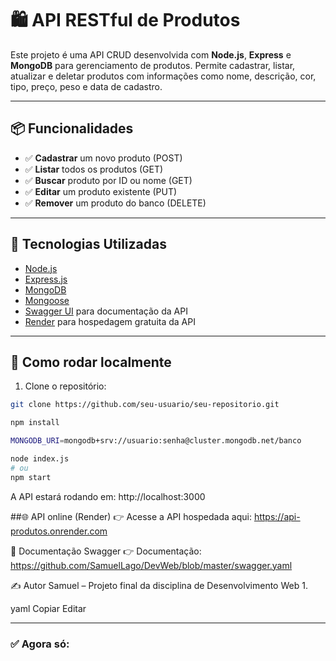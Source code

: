 # 🛍️ API RESTful de Produtos

Este projeto é uma API CRUD desenvolvida com **Node.js**, **Express** e **MongoDB** para gerenciamento de produtos. Permite cadastrar, listar, atualizar e deletar produtos com informações como nome, descrição, cor, tipo, preço, peso e data de cadastro.

---

## 📦 Funcionalidades

- ✅ **Cadastrar** um novo produto (POST)
- ✅ **Listar** todos os produtos (GET)
- ✅ **Buscar** produto por ID ou nome (GET)
- ✅ **Editar** um produto existente (PUT)
- ✅ **Remover** um produto do banco (DELETE)

---

## 🚀 Tecnologias Utilizadas

- [Node.js](https://nodejs.org/)
- [Express.js](https://expressjs.com/)
- [MongoDB](https://www.mongodb.com/)
- [Mongoose](https://mongoosejs.com/)
- [Swagger UI](https://swagger.io/tools/swagger-ui/) para documentação da API
- [Render](https://render.com) para hospedagem gratuita da API

---

## 🔧 Como rodar localmente

1. Clone o repositório:
```bash
git clone https://github.com/seu-usuario/seu-repositorio.git

npm install

MONGODB_URI=mongodb+srv://usuario:senha@cluster.mongodb.net/banco

node index.js
# ou
npm start

```
A API estará rodando em: http://localhost:3000

##🌐 API online (Render)
👉 Acesse a API hospedada aqui:
https://api-produtos.onrender.com

📄 Documentação Swagger
👉 Documentação:
https://github.com/SamuelLago/DevWeb/blob/master/swagger.yaml

✍️ Autor
Samuel – Projeto final da disciplina de Desenvolvimento Web 1.

yaml
Copiar
Editar

---

### ✅ Agora só:
